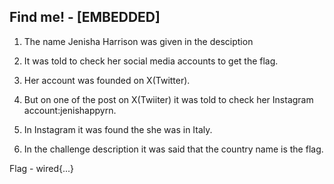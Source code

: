 ## Find me! - [EMBEDDED]

1. The name Jenisha Harrison was given in the desciption

2. It was told to check her social media accounts to get the flag.

3. Her account was founded on X(Twitter).

4. But on one of the post on X(Twiiter) it was told to check her Instagram account:jenishappyrn.

5. In Instagram it was found the she was in Italy.

6. In the challenge description it was said that the country name is the flag.

Flag - wired{...}
